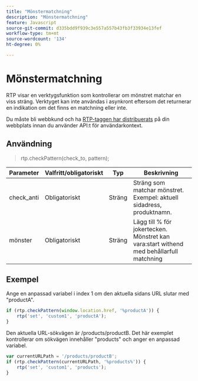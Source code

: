 ```yaml
---
title: "Mönstermatchning"
description: "Mönstermatchning"
feature: Javascript
source-git-commit: d335bdd9f939c3e557a557b43fb3f33934e13fef
workflow-type: tm+mt
source-wordcount: '134'
ht-degree: 0%

---
```



# Mönstermatchning

RTP visar en verktygsfunktion som kontrollerar om mönstret matchar en viss sträng. Verktyget kan inte användas i asynkront eftersom det returnerar en indikation om det finns en matchning eller inte.

Du måste bli webbkund och ha [RTP-taggen har distribuerats](https://experienceleague.adobe.com/en/docs/marketo/using/product-docs/web-personalization/rtp-tag-implementation/deploy-the-rtp-javascript) på din webbplats innan du använder API:t för användarkontext.

## Användning

> rtp.checkPattern(check_to, pattern);

| Parameter | Valfritt/obligatoriskt | Typ | Beskrivning |
|---|---|---|---|
| check_anti | Obligatoriskt | Sträng | Sträng som matchar mönstret. Exempel: aktuell sidadress, produktnamn. |
| mönster | Obligatoriskt | Sträng | Lägg till % för jokertecken. Mönstret kan vara:start withend med behållarfull matchning |


## Exempel

Ange en anpassad variabel i index 1 om den aktuella sidans URL slutar med &quot;productA&quot;.

```javascript
if (rtp.checkPattern(window.location.href, '%productA')) {
    rtp('set', 'custom1', 'productA');
}
```

Den aktuella URL-sökvägen är /products/productB. Det här exemplet kontrollerar om sökvägen innehåller &quot;products&quot; och anger en anpassad variabel.

```javascript
var currentURLPath = '/products/productB';
if (rtp.checkPattern(currentURLPath, '%products%')) {
    rtp('set', 'custom1', 'products');
}
```
